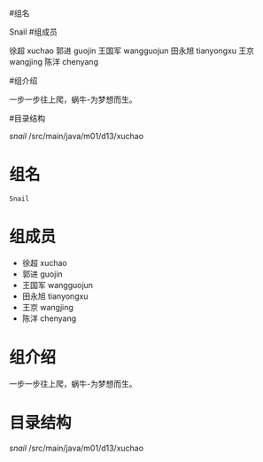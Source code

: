 #组名

Snail
#组成员

徐超 xuchao
郭进 guojin
王国军 wangguojun
田永旭 tianyongxu
王京 wangjing
陈洋 chenyang

#组介绍

一步一步往上爬，蜗牛-为梦想而生。

#目录结构

$snail$ /src/main/java/m01/d13/xuchao

# 组名
	Snail


# 组成员
- 徐超 xuchao
- 郭进 guojin
- 王国军 wangguojun
- 田永旭 tianyongxu
- 王京 wangjing
- 陈洋 chenyang


# 组介绍
 一步一步往上爬，蜗牛-为梦想而生。


# 目录结构
$snail$ /src/main/java/m01/d13/xuchao
